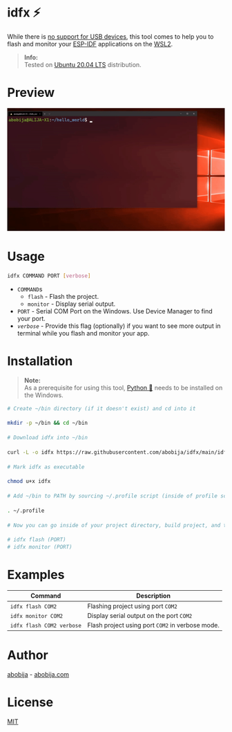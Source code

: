 # idfx :zap:

While there is [no support for USB devices](https://github.com/microsoft/WSL/issues/4322), this tool comes to help you to flash and monitor your [ESP-IDF](https://github.com/espressif/esp-idf) applications on the [WSL2](https://docs.microsoft.com/en-us/windows/wsl/compare-versions).

> **Info:**<br>Tested on [Ubuntu 20.04 LTS](https://www.microsoft.com/en-us/p/ubuntu-2004-lts/9n6svws3rx71) distribution.

# Preview

![idfx preview](preview.gif)

# Usage

```sh
idfx COMMAND PORT [verbose]
```

- `COMMAND`s
    - `flash` - Flash the project.
    - `monitor` - Display serial output.
- `PORT` - Serial COM Port on the Windows. Use Device Manager to find your port.
- *`verbose`* - Provide this flag (optionally) if you want to see more output in terminal while you flash and monitor your app.

# Installation

> **Note:**<br>As a prerequisite for using this tool, [Python :snake:](https://www.python.org) needs to be installed on the Windows.

```sh
# Create ~/bin directory (if it doesn't exist) and cd into it

mkdir -p ~/bin && cd ~/bin

# Download idfx into ~/bin

curl -L -o idfx https://raw.githubusercontent.com/abobija/idfx/main/idfx

# Mark idfx as executable

chmod u+x idfx

# Add ~/bin to PATH by sourcing ~/.profile script (inside of profile script there is command that adds ~/bin to PATH only if that dir exists)

. ~/.profile

# Now you can go inside of your project directory, build project, and then execute

# idfx flash (PORT)
# idfx monitor (PORT)
```

# Examples

| Command  | Description |
| ------------- | ------------- |
| `idfx flash COM2`  | Flashing project using port `COM2` |
| `idfx monitor COM2`  | Display serial output on the port `COM2` |
| `idfx flash COM2 verbose` | Flash project using port `COM2` in verbose mode. |

# Author

[abobija](https://github.com/abobija) - [abobija.com](https://abobija.com)

# License

[MIT](LICENSE)